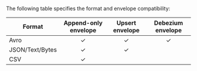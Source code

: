 The following table specifies the format and envelope compatibility:

| Format | Append-only envelope | Upsert envelope | Debezium envelope |
|--------|:--------------------:|:---------------:|:-----------------:|
| Avro              | ✓         | ✓               | ✓                 |
| JSON/Text/Bytes   | ✓         | ✓
| CSV               | ✓         |                 |

